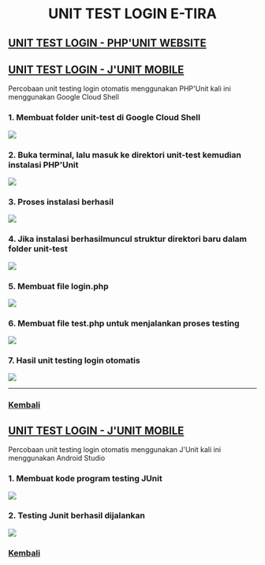 <div id="Kembali">
<h1 align="center"> UNIT TEST LOGIN E-TIRA</h1>

<h2>
    <a href="#PHPUnit"> UNIT TEST LOGIN - PHP'UNIT WEBSITE</a>
</h2>
<h2>
    <a href="#JUnit"> UNIT TEST LOGIN - J'UNIT MOBILE</a>
</h2>

<p>Percobaan unit testing login otomatis menggunakan PHP'Unit kali ini menggunakan Google Cloud Shell </p>
<div id="PHPUnit">
<h3>1. Membuat folder unit-test di Google Cloud Shell</h3>

<img src="https://user-images.githubusercontent.com/76760289/144576673-76795379-2365-4ad7-b041-bc4f080c3c40.png">

<h3>2. Buka terminal, lalu masuk ke direktori unit-test kemudian instalasi PHP'Unit</h3>

<img src="https://user-images.githubusercontent.com/76760289/144577010-bad4a2b5-3b37-4a0c-9e9c-63df69119cc2.png">

<h3>3. Proses instalasi berhasil</h3>

<img src="https://user-images.githubusercontent.com/76760289/144577338-6e9abd95-6f8a-4fc6-9a93-714b1395b283.png">

<h3>4. Jika instalasi berhasilmuncul struktur direktori baru dalam folder unit-test</h3>

<img src="https://user-images.githubusercontent.com/76760289/144577507-3a1c7ec0-4e84-465b-81db-d0451495bf79.png">

<h3>5. Membuat file login.php</h3>

<img src="https://user-images.githubusercontent.com/76760289/144577917-fb5a5b53-7218-43fc-bfd7-5af8d6ff378a.png">

<h3>6. Membuat file test.php untuk menjalankan proses testing</h3>

<img src="https://user-images.githubusercontent.com/76760289/144578022-ab346dfb-9927-4958-b717-64d64da3b7ca.png">

<h3>7. Hasil unit testing login otomatis</h3>

<img src="https://user-images.githubusercontent.com/76760289/144578075-dafa649b-4e19-46d2-8b6f-adc2846f306a.png">

<hr>
<h3>
	<a href="#Kembali"> Kembali</a>
</h3>
	
<h2>
    <a href="#JUnit"> UNIT TEST LOGIN - J'UNIT MOBILE</a>
</h2>
<div id="JUnit">
<p>Percobaan unit testing login otomatis menggunakan J'Unit kali ini menggunakan Android Studio </p>
<div id="PHPUnit">
<h3>1. Membuat kode program testing JUnit</h3>

<img src="https://user-images.githubusercontent.com/76760289/144630013-fcdc46d4-fe49-4805-ab2b-31179c7249fa.png">

<h3>2. Testing Junit berhasil dijalankan</h3>

<img src="https://user-images.githubusercontent.com/76760289/144630098-0aff1b06-69f6-4582-a964-8205e8b5cc52.png">
<h3>
	<a href="#Kembali"> Kembali</a>
</h3>

